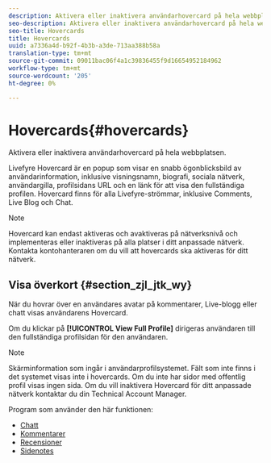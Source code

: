 ```yaml
---
description: Aktivera eller inaktivera användarhovercard på hela webbplatsen.
seo-description: Aktivera eller inaktivera användarhovercard på hela webbplatsen.
seo-title: Hovercards
title: Hovercards
uuid: a7336a4d-b92f-4b3b-a3de-713aa388b58a
translation-type: tm+mt
source-git-commit: 09011bac06f4a1c39836455f9d16654952184962
workflow-type: tm+mt
source-wordcount: '205'
ht-degree: 0%

---
```



# Hovercards{#hovercards}

Aktivera eller inaktivera användarhovercard på hela webbplatsen.

Livefyre Hovercard är en popup som visar en snabb ögonblicksbild av användarinformation, inklusive visningsnamn, biografi, sociala nätverk, användargilla, profilsidans URL och en länk för att visa den fullständiga profilen. Hovercard finns för alla Livefyre-strömmar, inklusive Comments, Live Blog och Chat.

>[!NOTE]
>
>Hovercard kan endast aktiveras och avaktiveras på nätverksnivå och implementeras eller inaktiveras på alla platser i ditt anpassade nätverk. Kontakta kontohanteraren om du vill att hovercards ska aktiveras för ditt nätverk.

## Visa överkort {#section_zjl_jtk_wy}

När du hovrar över en användares avatar på kommentarer, Live-blogg eller chatt visas användarens Hovercard.

Om du klickar på **[!UICONTROL View Full Profile]** dirigeras användaren till den fullständiga profilsidan för den användaren.

>[!NOTE]
>
>Skärminformation som ingår i användarprofilsystemet. Fält som inte finns i det systemet visas inte i hovercards. Om du inte har sidor med offentlig profil visas ingen sida. Om du vill inaktivera Hovercard för ditt anpassade nätverk kontaktar du din Technical Account Manager.



Program som använder den här funktionen:

* [Chatt](/help/using/c-about-apps/c-chat-app/c-chat-app.md#c_chat_app)
* [Kommentarer](/help/using/c-about-apps/c-comments/c-comments.md)
* [Recensioner](/help/using/c-about-apps/c-reviews-app/c-reviews-app.md#c_reviews_app)
* [Sidenotes](/help/using/c-about-apps/c-sidenotes-app/c-sidenotes-app.md#c_sidenotes_app)

